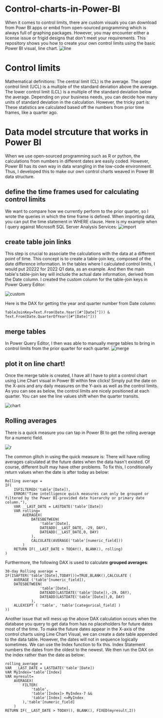 # Control-charts-in-Power-BI
When it comes to control limits, there are custom visuals you can download from Powr BI apps or embd from open-sourced programming which is always full of graphing packages. However, you may encounter either a license issue or frigid designs that don't meet your requirements.  This repository shows you how to create your own control limits using the basic Power BI visual, line chart.
![line](https://user-images.githubusercontent.com/22305109/234286654-564179c5-ecdd-4330-8c6e-a6138f40d6a5.PNG)
# Control limits
Mathematical definitions: The central limit (CL) is the average. The upper control limit (UCL) is a multiple of the standard deviation above the average. The lower control limit (LCL) is a multiple of the standard deviation below the average. Depending on your business needs, you can decide how many units of standard deviation in the calculation. However, the tricky part is: These statistics are calculated based off the numbers from prior time frames, like a quarter ago. 
# Data model strcuture that works in Power BI
When we use open-sourced programming such as R or python, the calculations from numbers in different dates are easily coded. However, Power BI has its own way in data wrangling in the low-code environment. Thus, I developed this to make our own control charts weaved in Power BI data structure. 
## define the time frames used for calculating control limits
We want to compare how we currently perform to the prior quarter, so I wrote the queries in which the time frame is defined. When importing data, you can put the time statement in WHERE clause. Here is my example when I query against Microsoft SQL Server Analysis Services:
![import](https://user-images.githubusercontent.com/22305109/234293734-836685b2-5908-4ab1-a6bf-2bf912448fcc.PNG)

## create table join links
This step is crucial to associate the calculations with the data at a different point of time. This concept is to create a table-join key, composed of the date difference information. In the tables where I calculated control limits, I would put 20222 for 2022 Q1 data, as an example. And then the main table's table-join key will include the actual date information, derived from the Date column. I created the custom column for the table-join keys in Power Query Editor:

![custom](https://user-images.githubusercontent.com/22305109/234354347-c016bef5-a47c-4f5f-a333-aab001e43463.PNG)

Here is the DAX for getting the year and quarter number from Date column:
```
TableJoinKey=Text.From(Date.Year([#"[Date]"])) & Text.From(Date.QuarterOfYear([#"[Date]"]))
```

## merge tables
In Power Query Editor, I then was able to manually merge tables to bring in control limits from the prior quarter for each quarter.
![merge](https://user-images.githubusercontent.com/22305109/234357040-3d8b2fa1-8c8b-44dd-82bc-b2aa1fb08f63.PNG)

## plot it on line chart!
Once the merge table is created, I have all I have to plot a control chart using Line Chart visual in Power BI within few clicks! Simply put the date on the X-axis and any daily measures on the Y-axis as well as the control limits. As you can see as below, the control limits are nicely positioned at each quarter. You can see the line values shift when the quarter transits. 

![chart](https://user-images.githubusercontent.com/22305109/234358302-5aa3d9a7-fcf3-478c-b4d4-d812ae264a04.PNG)

## Rolling averages
There is a quick measure you can tap in Power BI to get the rolling average for a numeric field. 

![r](https://user-images.githubusercontent.com/22305109/235180835-6cd6c015-83bb-45d9-a05d-aed9f92e7df2.PNG)

The common glitch in using the quick measure is: There will have rolling averages calculated at the future dates when the data hasn't existed. Of course, different built may have other problems. To fix this, I conditionally return values when the date is after today as below:

```
Rolling average = 
IF(
	ISFILTERED('table'[Date]),
	ERROR("Time intelligence quick measures can only be grouped or filtered by the Power BI-provided date hierarchy or primary date column."),
	VAR __LAST_DATE = LASTDATE('table'[Date])
	VAR rolling=
		AVERAGEX(
			DATESBETWEEN(
				'table'[Date],
				DATEADD(__LAST_DATE, -29, DAY),
				DATEADD(__LAST_DATE,0, DAY)
			),
			CALCULATE(AVERAGE('table'[numeric_field]))
		)
    RETURN IF(__LAST_DATE > TODAY(), BLANK(), rolling)
)
```

Furthermore, the following DAX is used to calculate **grouped averages**:

```
30-day Rolling average = IF(ISAFTER('table'[Date],TODAY())=TRUE,BLANK(),CALCULATE (
    AVERAGE ('table'[numeric_field]),
    DATESBETWEEN(
				'table'[Date],
				DATEADD(LASTDATE('table'[Date]),-29, DAY),
				DATEADD(LASTDATE('table'[Date]),0, DAY)
			),
    ALLEXCEPT ( 'table', 'table'[categorical_field] )
))
```
Another issue that will mess up the above DAX calculation occurs when the database you query to get data from has no placeholders for future dates most of the time. To make the future dates appear in the X-axis of the control charts using Line Chart Visual, we can create a date table appended to the data table. However, the dates will not in sequence logically sometimes. We can use the Index function to fix this. Index Statement numbers the dates from the oldest to the newest. We then run the DAX on the index rather than the date as below:

```
rolling_average = 
VAR __LAST_DATE = LASTDATE('table'[Date])
VAR MyIndex='table'[Index]
VAR myresult=
    AVERAGEX(
        FILTER(
            'table',
            'table'[Index]> MyIndex-7 &&
            'table'[Index] <=MyIndex
        ),'table'[numeric_field]
    )
RETURN IF(__LAST_DATE > TODAY(), BLANK(), FIXED(myresult,2))
```
